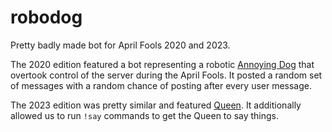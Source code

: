 # robodog
Pretty badly made bot for April Fools 2020 and 2023.

The 2020 edition featured a bot representing a robotic [Annoying Dog](https://undertale.fandom.com/wiki/Annoying_Dog) that overtook control of the server during the April Fools. It posted a random set of messages with a random chance of posting after every user message.

The 2023 edition was pretty similar and featured [Queen](https://deltarune.fandom.com/wiki/Queen). It additionally allowed us to run `!say` commands to get the Queen to say things.

